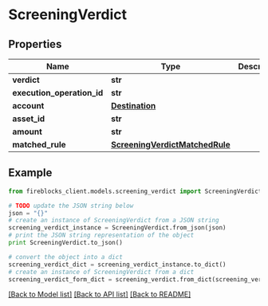 # ScreeningVerdict


## Properties

Name | Type | Description | Notes
------------ | ------------- | ------------- | -------------
**verdict** | **str** |  | 
**execution_operation_id** | **str** |  | 
**account** | [**Destination**](Destination.md) |  | 
**asset_id** | **str** |  | 
**amount** | **str** |  | 
**matched_rule** | [**ScreeningVerdictMatchedRule**](ScreeningVerdictMatchedRule.md) |  | [optional] 

## Example

```python
from fireblocks_client.models.screening_verdict import ScreeningVerdict

# TODO update the JSON string below
json = "{}"
# create an instance of ScreeningVerdict from a JSON string
screening_verdict_instance = ScreeningVerdict.from_json(json)
# print the JSON string representation of the object
print ScreeningVerdict.to_json()

# convert the object into a dict
screening_verdict_dict = screening_verdict_instance.to_dict()
# create an instance of ScreeningVerdict from a dict
screening_verdict_form_dict = screening_verdict.from_dict(screening_verdict_dict)
```
[[Back to Model list]](../README.md#documentation-for-models) [[Back to API list]](../README.md#documentation-for-api-endpoints) [[Back to README]](../README.md)


